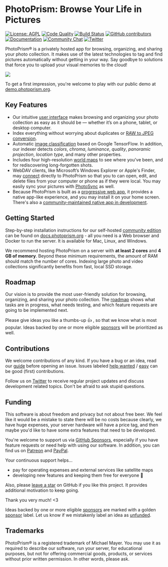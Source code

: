 PhotoPrism: Browse Your Life in Pictures
========================================

[![License: AGPL](https://img.shields.io/badge/license-AGPL-blue.svg)][license]
[![Code Quality](https://goreportcard.com/badge/github.com/photoprism/photoprism)][goreport]
[![Build Status](https://drone.photoprism.app/api/badges/photoprism/photoprism/status.svg?ref=refs/heads/develop)][ci]
[![GitHub contributors](https://img.shields.io/github/contributors/photoprism/photoprism.svg)](https://github.com/photoprism/photoprism/graphs/contributors/)
[![Documentation](https://img.shields.io/badge/read-the%20docs-4aa087.svg)][docs]
[![Community Chat](https://img.shields.io/badge/chat-on%20gitter-4aa087.svg)][chat]
[![Twitter](https://img.shields.io/badge/follow-@browseyourlife-00acee.svg)][twitter]

PhotoPrism® is a privately hosted app for browsing, organizing, and sharing your photo collection.
It makes use of the latest technologies to tag and find pictures automatically without getting in your way.
Say goodbye to solutions that force you to upload your visual memories to the cloud!

![](https://dl.photoprism.org/assets/img/preview.jpg)

To get a first impression, you're welcome to play with our public demo at [demo.photoprism.org](https://demo.photoprism.org/).

## Key Features ##

* Our intuitive [user interface](https://demo.photoprism.org/) makes browsing and organizing your photo collection as easy as 
  it should be — whether it’s on a phone, tablet, or desktop computer.
* Index everything without worrying about duplicates or [RAW to JPEG conversion](https://docs.photoprism.org/developer-guide/library/converting/).
* Automatic [image classification](https://docs.photoprism.org/developer-guide/metadata/classification/) 
  based on Google TensorFlow. In addition, our indexer detects _colors_, _chroma_, _luminance_, _quality_, _panoramic projection_, 
  _location type_, and many other properties.
* Includes four high-resolution [world maps](https://demo.photoprism.org/places) to see where you've been,
  and for rediscovering long-forgotten shots.
* WebDAV clients, like Microsoft’s Windows Explorer or Apple's Finder, may 
  [connect](https://docs.photoprism.org/user-guide/sync/webdav/) directly to PhotoPrism so that you to can open, 
  edit, and delete files from your computer or phone as if they were local. 
  You may easily sync your pictures with [PhotoSync](https://www.photosync-app.com/) as well.  
* Because PhotoPrism is built as a [progressive web app](https://developer.mozilla.org/en-US/docs/Web/Progressive_web_apps),
  it provides a native app-like experience, and you may install it on your home screen.
  There's also a [community-maintained native app in development](https://github.com/photoprism/photoprism-mobile).

## Getting Started ##

Step-by-step installation instructions for our self-hosted [community edition](https://photoprism.app/get) can be found 
on [docs.photoprism.org](https://docs.photoprism.org/getting-started/) -
all you need is a Web browser and Docker to run the server. It is available for Mac, Linux, and Windows.

We recommend hosting PhotoPrism on a server with **at least 2 cores** and **4 GB of memory**.
Beyond these minimum requirements, the amount of RAM should match the number of cores.
Indexing large photo and video collections significantly benefits from fast, local SSD storage.

## Roadmap ##

Our vision is to provide the most user-friendly solution for browsing, organizing, and sharing your photo collection.
The [roadmap](https://github.com/photoprism/photoprism/projects/5) shows what tasks are in progress, 
what needs testing, and which feature requests are going to be implemented next.

Please give ideas you like a thumbs-up 👍  , so that we know what is most popular.
Ideas backed by one or more eligible [sponsors](SPONSORS.md) will be prioritized as well.

## Contributions ##

We welcome contributions of any kind. If you have a bug or an idea, read our 
[guide](https://docs.photoprism.org/developer-guide/) before opening an issue.
Issues labeled [help wanted](https://github.com/photoprism/photoprism/labels/help%20wanted) / 
[easy](https://github.com/photoprism/photoprism/issues?q=is%3Aissue+is%3Aopen+label%3Aeasy) can be
good (first) contributions. 

Follow us on [Twitter][twitter] to receive regular project updates and discuss development related topics. Don't be afraid to ask stupid questions.

## Funding ##

This software is about freedom and privacy but not about free beer. We feel like it
would be a mistake to state there will be no costs because clearly, we have huge expenses, your server hardware
will have a price tag, and then maybe you'd like to have some extra features that need to be developed.

You're welcome to support us via [GitHub Sponsors](https://github.com/sponsors/photoprism), 
especially if you have feature requests or need help with using our software.
In addition, you can find us on [Patreon](https://www.patreon.com/photoprism)
and [PayPal](https://www.paypal.me/photoprism). 

Your continuous support helps...

* pay for operating expenses and external services like satellite maps
* developing new features and keeping them free for everyone 🌈

Also, please [leave a star](https://github.com/photoprism/photoprism/stargazers) on GitHub if you like this project. 
It provides additional motivation to keep going.

Thank you very much! <3

Ideas backed by one or more eligible [sponsors](SPONSORS.md) are marked with a golden [sponsor](https://github.com/photoprism/photoprism/issues?q=is%3Aissue+is%3Aopen+label%3Asponsor) label.
Let us know if we mistakenly label an idea as [unfunded](https://github.com/photoprism/photoprism/issues?q=is%3Aissue+is%3Aopen+label%3Aunfunded).

## Trademarks ##

PhotoPrism® is a registered trademark of Michael Mayer. You may use it as required to describe 
our software, run your server, for educational purposes, but not for offering commercial 
goods, products, or services without prior written permission. In other words, please ask.

[wiki:classification]: https://github.com/photoprism/photoprism/wiki/Image-Classification
[wiki:xmp]: https://github.com/photoprism/photoprism/wiki/XMP
[wiki:geocoding]: https://github.com/photoprism/photoprism/wiki/Geocoding
[wiki:raw]: https://github.com/photoprism/photoprism/wiki/Converting-RAW-to-JPEG
[license]: https://github.com/photoprism/photoprism/blob/develop/LICENSE
[patreon]: https://www.patreon.com/photoprism
[paypal]: https://www.paypal.me/photoprism
[goreport]: https://goreportcard.com/report/github.com/photoprism/photoprism
[coverage]: https://codecov.io/gh/photoprism/photoprism
[ci]: https://drone.photoprism.app/photoprism/photoprism
[docs]: https://docs.photoprism.org/
[issuehunt]: https://issuehunt.io/repos/119160553
[chat]: https://gitter.im/browseyourlife/community
[twitter]: https://twitter.com/browseyourlife
[unfunded issues]: https://github.com/photoprism/photoprism/issues?q=is%3Aissue+is%3Aopen+label%3Aunfunded
[sponsored issues]: https://github.com/photoprism/photoprism/issues?q=is%3Aissue+is%3Aopen+label%3Asponsor
